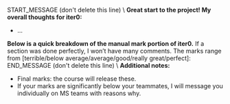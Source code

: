 START_MESSAGE (don't delete this line) \ 
**Great start to the project! My overall thoughts for iter0:**
- ... 

**Below is a quick breakdown of the manual mark portion of iter0.** If a section was done perfectly, I won’t have many comments. The marks range from [terrible/below average/average/good/really great/perfect]:
END_MESSAGE (don't delete this line) \ 
**Additional notes:**
- Final marks: the course will release these.
- If your marks are significantly below your teammates, I will message you individually on MS teams with reasons why.